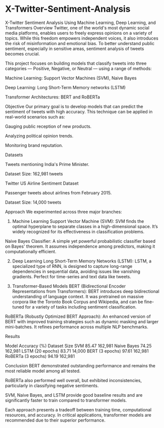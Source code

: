 # X-Twitter-Sentiment-Analysis
X-Twitter Sentiment Analysis Using Machine Learning, Deep Learning, and Transformers
Overview
Twitter, one of the world's most dynamic social media platforms, enables users to freely express opinions on a variety of topics. While this freedom empowers independent voices, it also introduces the risk of misinformation and emotional bias. To better understand public sentiment, especially in sensitive areas, sentiment analysis of tweets becomes crucial.

This project focuses on building models that classify tweets into three categories — Positive, Negative, or Neutral — using a range of methods:

Machine Learning: Support Vector Machines (SVM), Naive Bayes

Deep Learning: Long Short-Term Memory networks (LSTM)

Transformer Architectures: BERT and RoBERTa

Objective
Our primary goal is to develop models that can predict the sentiment of tweets with high accuracy.
This technique can be applied in real-world scenarios such as:

Gauging public reception of new products.

Analyzing political opinion trends.

Monitoring brand reputation.

Datasets

Tweets mentioning India's Prime Minister.

Dataset Size: 162,981 tweets

Twitter US Airline Sentiment Dataset

Passenger tweets about airlines from February 2015.

Dataset Size: 14,000 tweets


Approach
We experimented across three major branches:

1. Machine Learning
Support Vector Machine (SVM):
SVM finds the optimal hyperplane to separate classes in a high-dimensional space. It’s widely recognized for its effectiveness in classification problems.

Naive Bayes Classifier:
A simple yet powerful probabilistic classifier based on Bayes' theorem. It assumes independence among predictors, making it computationally efficient.

2. Deep Learning
Long Short-Term Memory Networks (LSTM):
LSTM, a specialized type of RNN, is designed to capture long-range dependencies in sequential data, avoiding issues like vanishing gradients. Perfect for time-series and text data like tweets.

3. Transformer-Based Models
BERT (Bidirectional Encoder Representations from Transformers):
BERT introduces deep bidirectional understanding of language context. It was pretrained on massive corpora like the Toronto Book Corpus and Wikipedia, and can be fine-tuned for a variety of tasks including sentiment classification.

RoBERTa (Robustly Optimized BERT Approach):
An enhanced version of BERT with improved training strategies such as dynamic masking and larger mini-batches. It refines performance across multiple NLP benchmarks.

Results

Model	Accuracy (%)	Dataset Size
SVM	85.47	162,981
Naive Bayes	74.25	162,981
LSTM (20 epochs)	83.71	14,000
BERT (3 epochs)	97.61	162,981
RoBERTa (3 epochs)	94.19	162,981

Conclusion
BERT demonstrated outstanding performance and remains the most reliable model among all tested.

RoBERTa also performed well overall, but exhibited inconsistencies, particularly in classifying negative sentiments.

SVM, Naive Bayes, and LSTM provide good baseline results and are significantly faster to train compared to transformer models.

Each approach presents a tradeoff between training time, computational resources, and accuracy. In critical applications, transformer models are recommended due to their superior performance.


